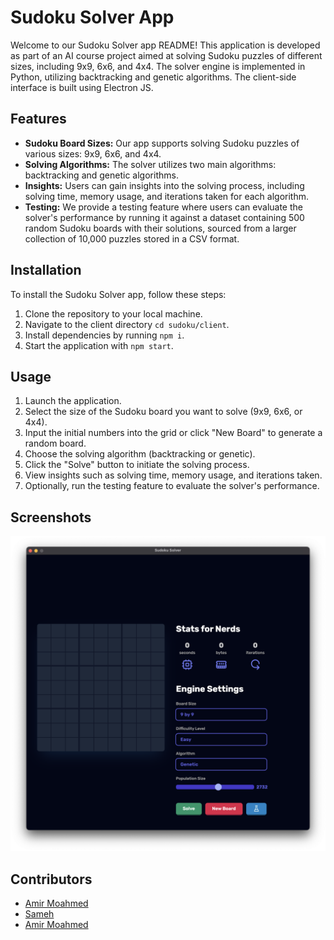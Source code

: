 # Sudoku Solver App

Welcome to our Sudoku Solver app README! This application is developed as part of an AI course project aimed at solving Sudoku puzzles of different sizes, including 9x9, 6x6, and 4x4. The solver engine is implemented in Python, utilizing backtracking and genetic algorithms. The client-side interface is built using Electron JS.

## Features

- **Sudoku Board Sizes:** Our app supports solving Sudoku puzzles of various sizes: 9x9, 6x6, and 4x4.
- **Solving Algorithms:** The solver utilizes two main algorithms: backtracking and genetic algorithms.
- **Insights:** Users can gain insights into the solving process, including solving time, memory usage, and iterations taken for each algorithm.
- **Testing:** We provide a testing feature where users can evaluate the solver's performance by running it against a dataset containing 500 random Sudoku boards with their solutions, sourced from a larger collection of 10,000 puzzles stored in a CSV format.

## Installation

To install the Sudoku Solver app, follow these steps:

1. Clone the repository to your local machine.
2. Navigate to the client directory `cd sudoku/client`.
3. Install dependencies by running `npm i`.
4. Start the application with `npm start`.

## Usage

1. Launch the application.
2. Select the size of the Sudoku board you want to solve (9x9, 6x6, or 4x4).
3. Input the initial numbers into the grid or click "New Board" to generate a random board.
4. Choose the solving algorithm (backtracking or genetic).
5. Click the "Solve" button to initiate the solving process.
6. View insights such as solving time, memory usage, and iterations taken.
7. Optionally, run the testing feature to evaluate the solver's performance.

## Screenshots

![Sudoku Solver App Screenshot](assets/app.png)

## Contributors

- [Amir Moahmed](https://github.com/amirintech)
- [Sameh](https://github.com/Sambonic)
- [Amir Moahmed](https://github.com/amirintech)
